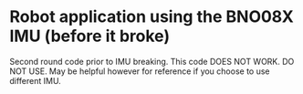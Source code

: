 # Robot application using the BNO08X IMU (before it broke)
Second round code prior to IMU breaking. This code DOES NOT WORK. DO NOT USE. May be helpful however for reference if you choose to use different IMU. 